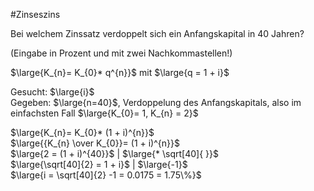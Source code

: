 #Zinseszins 

Bei welchem Zinssatz verdoppelt sich ein Anfangskapital in 40 Jahren?

(Eingabe in Prozent und mit zwei Nachkommastellen!)

$\large{K_{n}= K_{0}* q^{n}}$ mit $\large{q = 1 + i}$

Gesucht: $\large{i}$  
Gegeben: $\large{n=40}$, Verdoppelung des Anfangskapitals, also im einfachsten Fall $\large{K_{0}= 1, K_{n} = 2}$

$\large{K_{n}= K_{0}* (1 + i)^{n}}$  
$\large{{K_{n} \over K_{0}}= (1 + i)^{n}}$  
$\large{2 = (1 + i)^{40}}$ | $\large{* \sqrt[40]{ }}$  
$\large{\sqrt[40]{2} = 1 + i}$ | $\large{-1}$  
$\large{i = \sqrt[40]{2} -1 = 0.0175 = 1.75\%}$  




